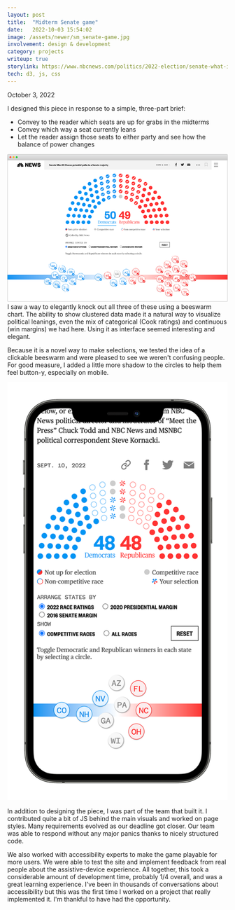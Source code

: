 ```yaml
---
layout: post
title:  "Midterm Senate game"
date:   2022-10-03 15:54:02
image: /assets/newer/sm_senate-game.jpg
involvement: design & development
category: projects
writeup: true
storylink: https://www.nbcnews.com/politics/2022-election/senate-what-if-2022-rcna50037
tech: d3, js, css
---
```


<p class="date" markdown="1">
October 3, 2022
</p>

I designed this piece in response to a simple, three-part brief:
- Convey to the reader which seats are up for grabs in the midterms
- Convey which way a seat currently leans
- Let the reader assign those seats to either party and see how the balance of power changes


<img class="med-img" src="/assets/newer/senate-game.png" alt=
"">
I saw a way to elegantly knock out all three of these using a beeswarm chart. The ability to show clustered data made it a natural way to visualize political leanings, even the mix of categorical (Cook ratings) and continuous (win margins) we had here. Using it as interface seemed interesting and elegant. 

Because it is a novel way to make selections, we tested the idea of a clickable beeswarm and were pleased to see we weren't confusing people. For good measure, I added a little more shadow to the circles to help them feel button-y, especially on mobile.

<img class="sm-img" src="/assets/newer/ph_senate-game.png" alt="">

In addition to designing the piece, I was part of the team that built it. I contributed quite a bit of JS behind the main visuals and worked on page styles. Many requirements evolved as our deadline got closer. Our team was able to respond without any major panics thanks to nicely structured code.

We also worked with accessibility experts to make the game playable for more users. We were able to test the site and implement feedback from real people about the assistive-device experience. All together, this took a considerable amount of development time, probably 1/4 overall, and was a great learning experience. I've been in thousands of conversations about accessibility but this was the first time I worked on a project that really implemented it. I'm thankful to have had the opportunity.

